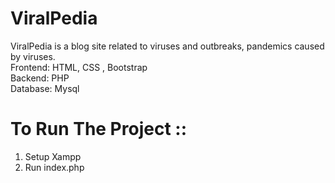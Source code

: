 # ViralPedia
ViralPedia is a blog site related to viruses and outbreaks, pandemics caused by viruses.
<br> Frontend: HTML, CSS , Bootstrap
<br> Backend: PHP
<br> Database:  Mysql

# To Run The Project ::
1. Setup Xampp
2. Run index.php
